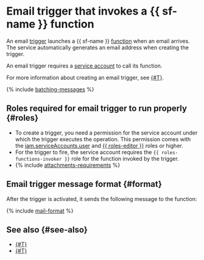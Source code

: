 # Email trigger that invokes a {{ sf-name }} function

An email [trigger](../trigger/) launches a {{ sf-name }} [function](../function.md) when an email arrives. The service automatically generates an email address when creating the trigger.

An email trigger requires a [service account](../../../iam/concepts/users/service-accounts.md) to call its function.

For more information about creating an email trigger, see [{#T}](../../operations/trigger/mail-trigger-create.md).

{% include [batching-messages](../../../_includes/functions/batching-messages.md) %}

## Roles required for email trigger to run properly {#roles}

* To create a trigger, you need a permission for the service account under which the trigger executes the operation. This permission comes with the [iam.serviceAccounts.user](../../../iam/concepts/access-control/roles.md#sa-user) and [{{ roles-editor }}](../../../iam/concepts/access-control/roles.md#editor) roles or higher.
* For the trigger to fire, the service account requires the `{{ roles-functions-invoker }}` role for the function invoked by the trigger.
* {% include [attachments-requirements](../../../_includes/functions/attachments-requirements.md) %}

## Email trigger message format {#format}

After the trigger is activated, it sends the following message to the function:

{% include [mail-format](../../../_includes/functions/mail-format.md) %}

## See also {#see-also}

* [{#T}](../../../serverless-containers/concepts/trigger/mail-trigger.md)
* [{#T}](../../../api-gateway/concepts/trigger/mail-trigger.md)
